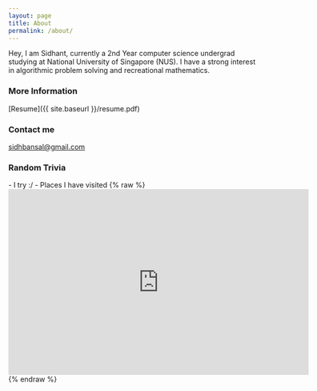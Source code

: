 ```yaml
---
layout: page
title: About
permalink: /about/
---
```


Hey, I am Sidhant, currently a 2nd Year computer science undergrad studying at National University of Singapore (NUS).
I have a strong interest in algorithmic problem solving and recreational mathematics.

### More Information

[Resume]({{ site.baseurl }}/resume.pdf)

### Contact me

[sidhbansal@gmail.com](mailto:sidhbansal@gmail.com)

### Random Trivia

<link rel="stylesheet" href="https://rubenwardy.com/lichess_widgets/lichess_widgets.css" />
<script src="https://rubenwardy.com/lichess_widgets/lichess_widgets.js"></script>
- I try :/ <script>lichess_widgets.profile("light", "sidhant007");</script>
- Places I have visited
{% raw %}
<iframe width="600" height="371" seamless frameborder="0" scrolling="no" src="https://docs.google.com/spreadsheets/d/e/2PACX-1vTU-XE4K9bVLGI7417bJpsQcX23OthXEVxk5Vbkti7Ct2VuXeeRnsMwAWOF9wB8x0b0XJa8wA5iofWM/pubchart?oid=127991970&amp;format=interactive"></iframe>
{% endraw %}
